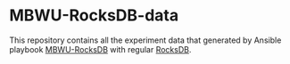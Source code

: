 # MBWU-RocksDB-data

This repository contains all the experiment data that generated by Ansible playbook [MBWU-RocksDB](https://github.com/ljishen/MBWU-RocksDB) with regular [RocksDB](https://github.com/facebook/rocksdb).
